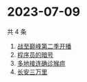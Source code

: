 # 2023-07-09

共 4 条

<!-- BEGIN ZHIHUSEARCH -->
<!-- 最后更新时间 Sun Jul 09 2023 05:10:38 GMT+0800 (China Standard Time) -->
1. [战至巅峰第二季开播](https://www.zhihu.com/search?q=战至巅峰第二季开播)
1. [程序员的暗号](https://www.zhihu.com/search?q=程序员的暗号)
1. [多地接连确诊猴痘](https://www.zhihu.com/search?q=多地接连确诊猴痘)
1. [长安三万里](https://www.zhihu.com/search?q=长安三万里)
<!-- END ZHIHUSEARCH -->
